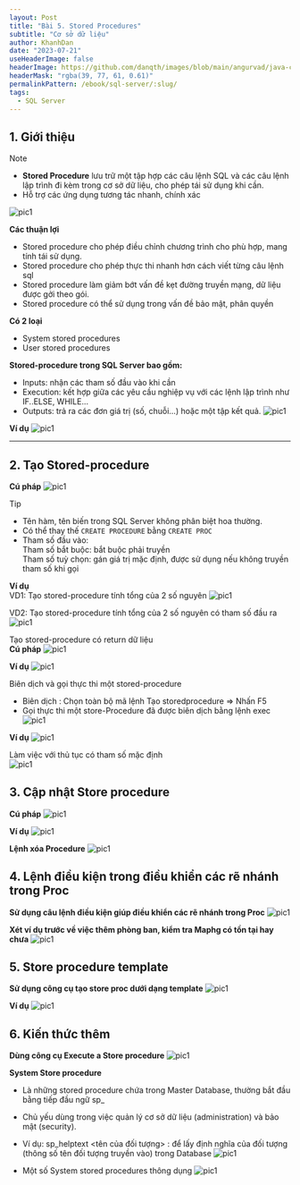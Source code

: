 ```yaml
---
layout: Post
title: "Bài 5. Stored Procedures"
subtitle: "Cơ sở dữ liệu"
author: KhanhDan
date: "2023-07-21"
useHeaderImage: false
headerImage: https://github.com/danqth/images/blob/main/angurvad/java-core/session1/banner.png?raw=true
headerMask: "rgba(39, 77, 61, 0.61)"
permalinkPattern: /ebook/sql-server/:slug/
tags:
  - SQL Server
---
```


<!-- # Stored Procedures
Nội dung: <br>
- Tổng quan SQL Stored Procedures
- Làm việc với stored procedures

more -->

## 1. Giới thiệu

> [!NOTE]
> - **Stored Procedure** lưu trữ một tập hợp các câu lệnh SQL và các câu lệnh lập trình đi kèm trong cơ sở dữ liệu, cho phép tái sử dụng khi cần.  
> - Hỗ trợ các ứng dụng tương tác nhanh, chính xác

![pic1](https://github.com/danqth/images/blob/main/angurvad/sql-server/session_5/Hinh_1.png?raw=true)

**Các thuận lợi**
- Stored procedure cho phép điều chỉnh chương trình cho phù hợp, mang tính tái sử dụng.
- Stored procedure cho phép thực thi nhanh hơn cách viết từng câu lệnh sql
- Stored procedure làm giảm bớt vấn đề kẹt đường truyền mạng, dữ liệu được gởi theo gói.
- Stored procedure có thể sử dụng trong vấn đề bảo mật, phân quyền

**Có 2 loại**
- System stored procedures 
- User stored procedures

 **Stored-procedure trong SQL Server bao gồm:**
- Inputs: nhận các tham số đầu vào khi cần
- Execution: kết hợp giữa các yêu cầu nghiệp vụ với các lệnh lập trình như IF..ELSE, WHILE...
- Outputs: trả ra các đơn giá trị (số, chuỗi…) hoặc một tập kết
quả.
![pic1](https://github.com/danqth/images/blob/main/angurvad/sql-server/session_5/Hinh_2.png?raw=true)

**Ví dụ**
![pic1](https://github.com/danqth/images/blob/main/angurvad/sql-server/session_5/Hinh_3.png?raw=true)


---

## 2. Tạo Stored-procedure

**Cú pháp**
![pic1](https://github.com/danqth/images/blob/main/angurvad/sql-server/session_5/Hinh_4.png?raw=true)

> [!TIP]
> - Tên hàm, tên biến trong SQL Server không phân biệt hoa thường.  
> - Có thể thay thế `CREATE PROCEDURE` bằng `CREATE PROC`  
> - Tham số đầu vào:  
>   Tham số bắt buộc: bắt buộc phải truyền  
>   Tham số tuỳ chọn: gán giá trị mặc định, được sử dụng nếu không truyền tham số khi gọi


**Ví dụ** <br>
 VD1: Tạo stored-procedure tính tổng của 2 số nguyên
![pic1](https://github.com/danqth/images/blob/main/angurvad/sql-server/session_5/Hinh_5.png?raw=true)

 VD2: Tạo stored-procedure tính tổng của 2 số nguyên có tham số đầu ra
![pic1](https://github.com/danqth/images/blob/main/angurvad/sql-server/session_5/Hinh_6.png?raw=true)

Tạo stored-procedure có return dữ liệu <br>
**Cú pháp**
![pic1](https://github.com/danqth/images/blob/main/angurvad/sql-server/session_5/Hinh_7.png?raw=true)

**Ví dụ**
![pic1](https://github.com/danqth/images/blob/main/angurvad/sql-server/session_5/Hinh_8.png?raw=true)

Biên dịch và gọi thực thi một stored-procedure <br>
- Biên dịch : Chọn toàn bộ mã lệnh Tạo storedprocedure => Nhấn F5
- Gọi thực thi một store-Procedure đã được biên dịch bằng lệnh exec
![pic1](https://github.com/danqth/images/blob/main/angurvad/sql-server/session_5/Hinh_9.png?raw=true)

**Ví dụ**
![pic1](https://github.com/danqth/images/blob/main/angurvad/sql-server/session_5/Hinh_10.png?raw=true)

Làm việc với thủ tục có tham số mặc định <br>
![pic1](https://github.com/danqth/images/blob/main/angurvad/sql-server/session_5/Hinh_11.png?raw=true)
## 3. Cập nhật Store procedure

**Cú pháp**
![pic1](https://github.com/danqth/images/blob/main/angurvad/sql-server/session_5/Hinh_12.png?raw=true)

**Ví dụ**
![pic1](https://github.com/danqth/images/blob/main/angurvad/sql-server/session_5/Hinh_13.png?raw=true)

**Lệnh xóa Procedure**
![pic1](https://github.com/danqth/images/blob/main/angurvad/sql-server/session_5/Hinh_14.png?raw=true)

## 4. Lệnh điều kiện trong điều khiển các rẽ nhánh trong Proc
**Sử dụng câu lệnh điều kiện giúp điều khiển các rẽ nhánh trong Proc**
![pic1](https://github.com/danqth/images/blob/main/angurvad/sql-server/session_5/Hinh_15.png?raw=true)

**Xét ví dụ trước về việc thêm phòng ban, kiểm tra Maphg có tồn tại hay chưa**
![pic1](https://github.com/danqth/images/blob/main/angurvad/sql-server/session_5/Hinh_16.png?raw=true)

## 5. Store procedure template
**Sử dụng công cụ tạo store proc dưới dạng template**
![pic1](https://github.com/danqth/images/blob/main/angurvad/sql-server/session_5/Hinh_17.png?raw=true)

**Ví dụ**
![pic1](https://github.com/danqth/images/blob/main/angurvad/sql-server/session_5/Hinh_18.png?raw=true)

## 6. Kiến thức thêm
**Dùng công cụ Execute a Store procedure**
![pic1](https://github.com/danqth/images/blob/main/angurvad/sql-server/session_5/Hinh_19.png?raw=true)

**System Store procedure**
- Là những stored procedure chứa trong Master
Database, thường bắt đầu bằng tiếp đầu ngữ
sp_

- Chủ yếu dùng trong việc quản lý cơ sở dữ liệu
(administration) và bảo mật (security).

- Ví dụ: sp_helptext <tên của đối tượng> : để lấy
định nghĩa của đối tượng (thông số tên đối
tượng truyền vào) trong Database
![pic1](https://github.com/danqth/images/blob/main/angurvad/sql-server/session_5/Hinh_20.png?raw=true)

- Một số System stored procedures thông dụng
![pic1](https://github.com/danqth/images/blob/main/angurvad/sql-server/session_5/Hinh_21.png?raw=true)
